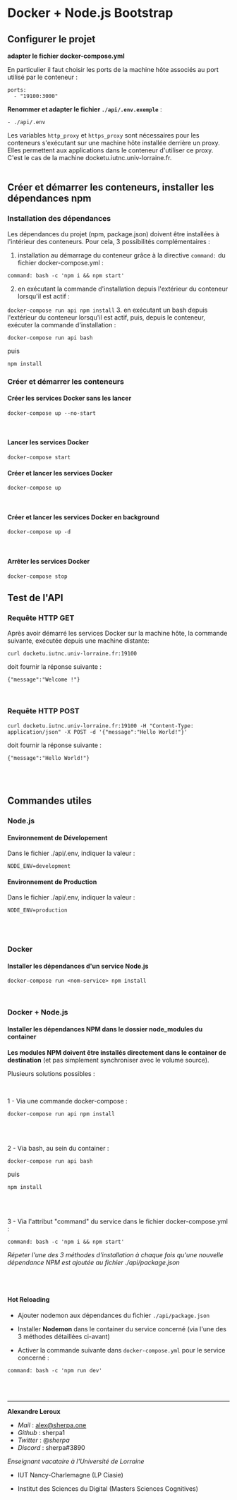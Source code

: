 # Docker + Node.js Bootstrap

## Configurer le projet

**adapter le fichier docker-compose.yml**

En particulier il faut choisir les ports de la machine hôte associés au port utilisé par le conteneur :

```
ports:
  - "19100:3000"
```

**Renommer et adapter le fichier `./api/.env.exemple`** :

```
- ./api/.env
```

Les variables `http_proxy` et `https_proxy` sont nécessaires pour les conteneurs s'exécutant sur une machine hôte installée derrière un proxy.
Elles permettent aux applications dans le conteneur d'utiliser ce proxy.
C'est le cas de la machine docketu.iutnc.univ-lorraine.fr.
<br>
<br>

## Créer et démarrer les conteneurs, installer les dépendances npm

### Installation des dépendances

Les dépendances du projet (npm, package.json) doivent être installées
à l'intérieur des conteneurs. Pour cela, 3 possibilités complémentaires :

1. installation au démarrage du conteneur grâce à la directive `command:` du fichier docker-compose.yml :

`command: bash -c 'npm i && npm start'`

2. en exécutant la commande d'installation depuis l'extérieur du conteneur lorsqu'il est actif :

`docker-compose run api npm install` 3. en exécutant un bash depuis l'extérieur du conteneur lorsqu'il est actif, puis, depuis le conteneur, exécuter la commande d'installation :

`docker-compose run api bash`

puis

`npm install`

### Créer et démarrer les conteneurs

#### Créer les services Docker sans les lancer

```
docker-compose up --no-start
```

<br>

#### Lancer les services Docker

```
docker-compose start
```

#### Créer et lancer les services Docker

```
docker-compose up
```

<br>

#### Créer et lancer les services Docker en background

```
docker-compose up -d
```

<br>

#### Arrêter les services Docker

```
docker-compose stop
```

## Test de l'API

### Requête HTTP GET

Après avoir démarré les services Docker sur la machine hôte, la commande suivante, exécutée depuis une machine distante:

`curl docketu.iutnc.univ-lorraine.fr:19100`

doit fournir la réponse suivante :

`{"message":"Welcome !"}`

<br>

### Requête HTTP POST

`curl docketu.iutnc.univ-lorraine.fr:19100 -H "Content-Type: application/json" -X POST -d '{"message":"Hello World!"}'`

doit fournir la réponse suivante :

`{"message":"Hello World!"}`

<br>
<br>

## Commandes utiles

### Node.js

#### Environnement de Dévelopement

Dans le fichier ./api/.env, indiquer la valeur :

`NODE_ENV=development`

#### Environnement de Production

Dans le fichier ./api/.env, indiquer la valeur :

`NODE_ENV=production`

<br>
<br>

### Docker

#### Installer les dépendances d'un service Node.js

```
docker-compose run <nom-service> npm install
```

<br>

### Docker + Node.js

#### Installer les dépendances NPM dans le dossier node_modules du container

**Les modules NPM doivent être installés directement dans le container de destination** (et pas simplement synchroniser avec le volume source).

Plusieurs solutions possibles :

<br>

1 - Via une commande docker-compose :

`docker-compose run api npm install`

<br>
<br>

2 - Via bash, au sein du container :

`docker-compose run api bash`

puis

`npm install`

<br>
<br>

3 - Via l'attribut "command" du service dans le fichier docker-compose.yml :

`command: bash -c 'npm i && npm start'`

_Répeter l'une des 3 méthodes d'installation à chaque fois qu'une nouvelle dépendance NPM est ajoutée au fichier ./api/package.json_

<br>
<br>

#### Hot Reloading

- Ajouter nodemon aux dépendances du fichier `./api/package.json`

- Installer **Nodemon** dans le container du service concerné (via l'une des 3 méthodes détaillées ci-avant)

- Activer la commande suivante dans `docker-compose.yml` pour le service concerné :

`command: bash -c 'npm run dev'`

<br>
<br>

---

**Alexandre Leroux**

- _Mail_ : alex@sherpa.one
- _Github_ : sherpa1
- _Twitter_ : @_sherpa_
- _Discord_ : sherpa#3890

_Enseignant vacataire à l'Université de Lorraine_

- IUT Nancy-Charlemagne (LP Ciasie)

- Institut des Sciences du Digital (Masters Sciences Cognitives)
